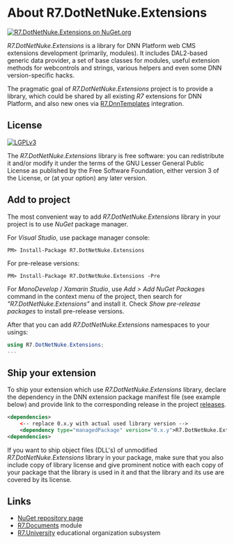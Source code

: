 # About R7.DotNetNuke.Extensions

[![R7.DotNetNuke.Extensions on NuGet.org](https://img.shields.io/nuget/v/R7.DotNetNuke.Extensions.svg)](https://www.nuget.org/packages/R7.DotNetNuke.Extensions)

*R7.DotNetNuke.Extensions* is a library for DNN Platform web CMS extensions development (primarily, modules). 
It includes DAL2-based generic data provider, a set of base classes for modules, 
useful extension methods for webcontrols and strings, various helpers and even some DNN version-specific hacks.

The pragmatic goal of *R7.DotNetNuke.Extensions* project is to provide a library, which could be shared
by all existing *R7* extensions for DNN Platform, and also new ones via 
[R7.DnnTemplates](https://github.com/roman-yagodin/R7.DnnTemplates) integration.

## License

[![LGPLv3](http://www.gnu.org/graphics/lgplv3-147x51.png)](http://www.gnu.org/licenses/lgpl.txt)

The *R7.DotNetNuke.Extensions* library is free software: you can redistribute it and/or modify it under the terms of 
the GNU Lesser General Public License as published by the Free Software Foundation, either version 3 of the License, 
or (at your option) any later version.

## Add to project

The most convenient way to add *R7.DotNetNuke.Extensions* library in your project is to use *NuGet* package manager.

For *Visual Studio*, use package manager console:

```Shell
PM> Install-Package R7.DotNetNuke.Extensions
```
For pre-release versions:

```Shell
PM> Install-Package R7.DotNetNuke.Extensions -Pre
```

For *MonoDevelop* / *Xamarin Studio*, use *Add &gt; Add NuGet Packages* command in the context menu of the project,
then search for *"R7.DotNetNuke.Extensions"* and install it. Check *Show pre-release packages* to install pre-release versions.

After that you can add *R7.DotNetNuke.Extensions* namespaces to your usings:

```C#
using R7.DotNetNuke.Extensions;
...
```

## Ship your extension

To ship your extension which use *R7.DotNetNuke.Extensions* library, declare the dependency in the DNN extension package 
manifest file (see example below) and provide link to the corresponding release in the project
[releases](https://github.com/roman-yagodin/R7.DotNetNuke.Extensions/releases).

```XML
<dependencies>
    <-- replace 0.x.y with actual used library version -->
    <dependency type="managedPackage" version="0.x.y">R7.DotNetNuke.Extensions</dependency>
<dependencies>
```

If you want to ship object files (DLL's) of unmodified *R7.DotNetNuke.Extensions* library in your package, 
make sure that you also include copy of library license and give prominent notice with each copy of your package 
that the library is used in it and that the library and its use are covered by its license.

## Links

- [NuGet repository page](https://www.nuget.org/packages/R7.DotNetNuke.Extensions)
- [R7.Documents](https://github.com/roman-yagodin/R7.Documents) module
- [R7.University](https://github.com/roman-yagodin/R7.University) educational organization subsystem
